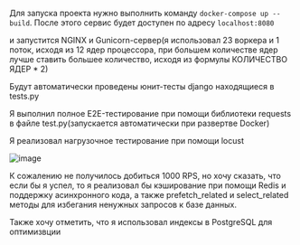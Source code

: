 Для запуска проекта нужно выполнить команду `docker-compose up --build`.
После этого сервис будет доступен по адресу `localhost:8080` 

и запустится NGINX и Gunicorn-сервер(я использовал 23 воркера и 1 поток, исходя из 12 ядер процессора, при большем количестве ядер лучше ставить большее количество, исходя из формулы КОЛИЧЕСТВО ЯДЕР * 2)

Будут автоматически проведены юнит-тесты django находящиеся в tests.py

Я выполнил полное E2E-тестирование при помощи библиотеки requests в файле test.py(запускается автоматически при развертве Docker)

Я реализовал нагрузочное тестирование при помощи locust

![image](https://github.com/user-attachments/assets/94897395-7b42-48c7-86e3-efcf74ea9622)

К сожалению не получилось добиться 1000 RPS, но хочу сказать, что если бы я успел, то я реализовал бы кэширование при помощи Redis и поддержку асинхронного кода, а также prefetch_related и select_related методы для избегания ненужных запросов к базе данных.

Также хочу отметить, что я использовал индексы в PostgreSQL для оптимизвции
